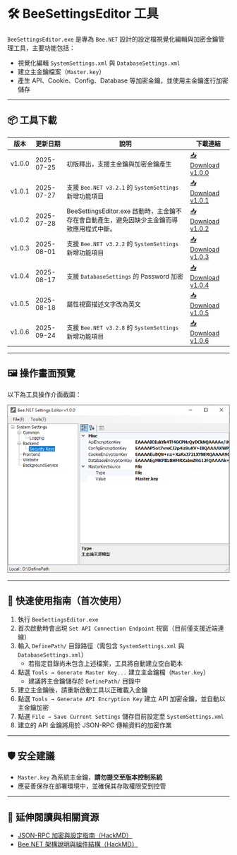 ﻿# 🛠️ BeeSettingsEditor 工具

`BeeSettingsEditor.exe` 是專為 `Bee.NET` 設計的設定檔視覺化編輯與加密金鑰管理工具，主要功能包括：

- 視覺化編輯 `SystemSettings.xml` 與 `DatabaseSettings.xml`
- 建立主金鑰檔案（`Master.key`）
- 產生 API、Cookie、Config、Database 等加密金鑰，並使用主金鑰進行加密儲存

---

## 📦 工具下載

| 版本   | 更新日期    | 說明                             | 下載連結 |
|--------|-------------|----------------------------------|----------|
| v1.0.0 | 2025-07-25  | 初版釋出，支援主金鑰與加密金鑰產生 | [📥 Download v1.0.0](https://github.com/jeff377/bee-library/releases/download/BeeSettingsEditor-v1.0.0/BeeSettingsEditor-v1.0.0.zip) |
| v1.0.1 | 2025-07-27  | 支援 `Bee.NET v3.2.1` 的 `SystemSettings` 新增功能項目  | [📥 Download v1.0.1](https://github.com/jeff377/bee-library/releases/download/BeeSettingsEditor-v1.0.1/BeeSettingsEditor-v1.0.1.zip) |
| v1.0.2 | 2025-07-28  | BeeSettingsEditor.exe 啟動時，主金鑰不存在會自動產生，避免因缺少主金鑰而導致應用程式中斷。  | [📥 Download v1.0.2](https://github.com/jeff377/bee-library/releases/download/BeeSettingsEditor-v1.0.2/BeeSettingsEditor-v1.0.2.zip) |
| v1.0.3 | 2025-08-01  | 支援 `Bee.NET v3.2.2` 的 `SystemSettings` 新增功能項目  | [📥 Download v1.0.3](https://github.com/jeff377/bee-library/releases/download/BeeSettingsEditor-v1.0.3/BeeSettingsEditor-v1.0.3.zip) |
| v1.0.4 | 2025-08-17  | 支援 `DatabaseSettings` 的 Password 加密  | [📥 Download v1.0.4](https://github.com/jeff377/bee-library/releases/download/BeeSettingsEditor-v1.0.4/BeeSettingsEditor-v1.0.4.zip) |
| v1.0.5 | 2025-08-18  | 屬性視窗描述文字改為英文  | [📥 Download v1.0.5](https://github.com/jeff377/bee-library/releases/download/BeeSettingsEditor-v1.0.5/BeeSettingsEditor-v1.0.5.zip) |
| v1.0.6 | 2025-09-24  | 支援 `Bee.NET v3.2.8` 的 `SystemSettings` 新增功能項目  | [📥 Download v1.0.6](https://github.com/jeff377/bee-library/releases/download/BeeSettingsEditor-v1.0.6/BeeSettingsEditor-v1.0.6.zip) |

---

## 🖼 操作畫面預覽

以下為工具操作介面截圖：

![BeeSettingsEditor Screenshot](./screenshot.png)

---

## 🚀 快速使用指南（首次使用）

1. 執行 `BeeSettingsEditor.exe`
2. 首次啟動時會出現 `Set API Connection Endpoint` 視窗（目前僅支援近端連線）
3. 輸入 `DefinePath/` 目錄路徑（需包含 `SystemSettings.xml` 與 `DatabaseSettings.xml`）
   - 若指定目錄尚未包含上述檔案，工具將自動建立空白範本
4. 點選 `Tools → Generate Master Key...` 建立主金鑰檔（`Master.key`）
   - 建議將主金鑰儲存於 `DefinePath/` 目錄中
5. 建立主金鑰後，請重新啟動工具以正確載入金鑰
6. 點選 `Tools → Generate API Encryption Key` 建立 API 加密金鑰，並自動以主金鑰加密
7. 點選 `File → Save Current Settings` 儲存目前設定至 `SystemSettings.xml`
8. 建立的 API 金鑰將用於 JSON-RPC 傳輸資料的加密作業

---

## 🛡️ 安全建議

- `Master.key` 為系統主金鑰，**請勿提交至版本控制系統**
- 應妥善保存在部署環境中，並確保其存取權限受到控管

---

## 🔗 延伸閱讀與相關資源

- [JSON-RPC 加密與設定指南（HackMD）](https://hackmd.io/@jeff377/bee-settings-guide)
- [Bee.NET 架構說明與組件結構（HackMD）](https://hackmd.io/@jeff377/bee-architecture)
